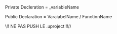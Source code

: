 Private Decleration = _variableName

Public Declaration = VaraiabelName / FunctionName

\\!! NE PAS PUSH LE .uproject !!//
